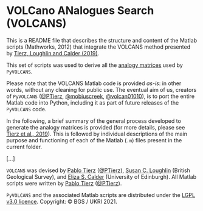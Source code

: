 # VOLCano ANalogues Search (VOLCANS)

This is a README file that describes the structure and content of the Matlab scripts (Mathworks, 2012) that integrate
the VOLCANS method presented by [Tierz, Loughlin and Calder (2019)](https://doi.org/10.1007/s00445-019-1336-3).

This set of scripts was used to derive all the [analogy matrices](https://github.com/BritishGeologicalSurvey/pyvolcans/tree/main/pyvolcans/VOLCANS_mat_files/analogy_mats)
used by `PyVOLCANS`.

Please note that the VOLCANS Matlab code is provided _as-is_: in other words, without any cleaning for public use.
The eventual aim of us, creators of `PyVOLCANS` ([@PTierz](https://github.com/PTierz), [@mobiuscreek](https://github.com/mobiuscreek),
[@volcan01010](https://github.com/volcan01010)), is to port the entire Matlab code into Python, including it as part of future releases
of the `PyVOLCANS` code.

In the following, a brief summary of the general process developed to generate the analogy matrices is provided (for more details,
please see [Tierz et al., 2019](https://doi.org/10.1007/s00445-019-1336-3)). This is followed by individual descriptions of the main
purpose and functioning of each of the Matlab (`.m`) files present in the current folder.

[...]

`VOLCANS` was devised by [Pablo Tierz](https://www.bgs.ac.uk/people/tierz-lopez-pablo/) ([@PTierz](https://github.com/PTierz)),
[Susan C. Loughlin](https://www.bgs.ac.uk/people/loughlin-susan/) (British Geological Survey),
and [Eliza S. Calder](https://www.research.ed.ac.uk/en/persons/eliza-calder) (University of Edinburgh).
All Matlab scripts were written by [Pablo Tierz](https://www.bgs.ac.uk/people/tierz-lopez-pablo/) ([@PTierz](https://github.com/PTierz)).

`PyVOLCANS` and the associated Matlab scripts are distributed under the [LGPL v3.0 licence](https://github.com/BritishGeologicalSurvey/pyvolcans/blob/main/LICENSE).
Copyright: © BGS / UKRI 2021.

